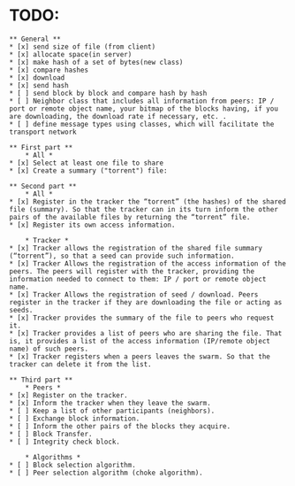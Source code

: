 

#  **TODO:**
	** General **
	* [x] send size of file (from client)
	* [x] allocate space(in server)
	* [x] make hash of a set of bytes(new class) 
	* [x] compare hashes
	* [x] download
	* [x] send hash
	* [ ] send block by block and compare hash by hash
	* [ ] Neighbor class that includes all information from peers: IP / port or remote object name, your bitmap of the blocks having, if you are downloading, the download rate if necessary, etc. .
	* [ ] define message types using classes, which will facilitate the transport network
	
	** First part **
		* All *
	* [x] Select at least one file to share
	* [x] Create a summary ("torrent") file:
	
	** Second part **
		* All *
	* [x] Register in the tracker the “torrent” (the hashes) of the shared file (summary). So that the tracker can in its turn inform the other pairs of the available files by returning the “torrent” file.
	* [x] Register its own access information.
		
		* Tracker *
	* [x] Tracker allows the registration of the shared file summary (“torrent”), so that a seed can provide such information.
	* [x] Tracker Allows the registration of the access information of the peers. The peers will register with the tracker, providing the information needed to connect to them: IP / port or remote object name.
	* [x] Tracker Allows the registration of seed / download. Peers register in the tracker if they are downloading the file or acting as seeds.
	* [x] Tracker provides the summary of the file to peers who request it.
	* [x] Tracker provides a list of peers who are sharing the file. That is, it provides a list of the access information (IP/remote object name) of such peers.
	* [x] Tracker registers when a peers leaves the swarm. So that the tracker can delete it from the list.
	
	** Third part **
		* Peers *
	* [x] Register on the tracker.
	* [x] Inform the tracker when they leave the swarm.
	* [ ] Keep a list of other participants (neighbors).
	* [ ] Exchange block information.
	* [ ] Inform the other pairs of the blocks they acquire.
	* [ ] Block Transfer.
	* [ ] Integrity check block.
	
		* Algorithms *
	* [ ] Block selection algorithm.
	* [ ] Peer selection algorithm (choke algorithm).
	
	